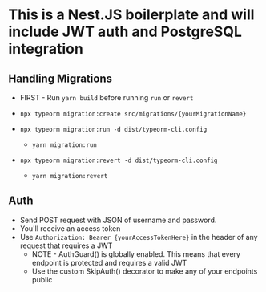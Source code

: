 # This is a Nest.JS boilerplate and will include JWT auth and PostgreSQL integration

## Handling Migrations

* FIRST - Run ```yarn build``` before running ```run``` or ```revert```

* ```npx typeorm migration:create src/migrations/{yourMigrationName}```
* ```npx typeorm migration:run -d dist/typeorm-cli.config```
  * ```yarn migration:run```
* ```npx typeorm migration:revert -d dist/typeorm-cli.config```
  * ```yarn migration:revert```

## Auth

* Send POST request with JSON of username and password.
* You'll receive an access token
* Use ```Authorization: Bearer {yourAccessTokenHere}``` in the header of any request that requires a JWT
  * NOTE - AuthGuard() is globally enabled.  This means that every endpoint is protected and requires a valid JWT
  * Use the custom SkipAuth() decorator to make any of your endpoints public
